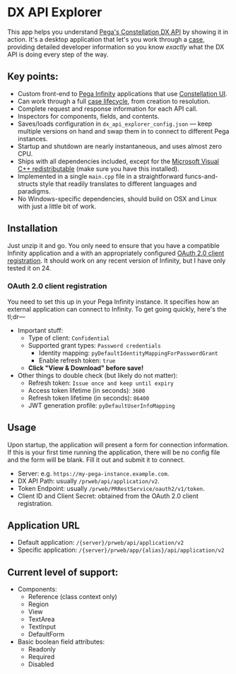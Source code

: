 # DX API Explorer

This app helps you understand [Pega's Constellation DX API](https://docs.pega.com/bundle/dx-api/page/platform/dx-api/dx-api-version-2-con.html) by showing it in action. It's a desktop application that let's you work through a [case](https://docs.pega.com/bundle/platform/page/platform/case-management/case-management-overview.html), providing detailed developer information so you know *exactly* what the DX API is doing every step of the way.

## Key points:

* Custom front-end to [Pega Infinity](https://www.pega.com/infinity) applications that use [Constellation UI](https://docs.pega.com/bundle/platform/page/platform/user-experience/constellation-architecture.html).
* Can work through a full [case lifecycle](https://docs.pega.com/bundle/platform/page/platform/case-management/case-life-cycle-elements.html), from creation to resolution.
* Complete request and response information for each API call.
* Inspectors for components, fields, and contents.
* Saves/loads configuration in `dx_api_explorer_config.json` — keep multiple versions on hand and swap them in to connect to different Pega instances.
* Startup and shutdown are nearly instantaneous, and uses almost zero CPU.
* Ships with all dependencies included, except for the [Microsoft Visual C++ redistributable](https://aka.ms/vs/17/release/vc_redist.x64.exe) (make sure you have this installed).
* Implemented in a single `main.cpp` file in a straightforward funcs-and-structs style that readily translates to different languages and paradigms.
* No Windows-specific dependencies, should build on OSX and Linux with just a little bit of work.

## Installation

Just unzip it and go. You only need to ensure that you have a compatible Infinity application and a with an appropriately configured [OAuth 2.0 client registration](https://docs.pega.com/bundle/platform/page/platform/security/set-up-oauth-2-client-registration.html). It should work on any recent version of Infinity, but I have only tested it on 24.

### OAuth 2.0 client registration
You need to set this up in your Pega Infinity instance. It specifies how an external application can connect to Infinity. To get going quickly, here's the tl;dr—
- Important stuff:
	- Type of client: `Confidential`
	- Supported grant types: `Password credentials`
		- Identity mapping: `pyDefaultIdentityMappingForPasswordGrant`
		- Enable refresh token: `true`
	- **Click "View & Download" before save!**
- Other things to double check (but likely do not matter):
	- Refresh token: `Issue once and keep until expiry`
	- Access token lifetime (in seconds): `3600`
	- Refresh token lifetime (in seconds): `86400`
	- JWT generation profile: `pyDefaultUserInfoMapping`

## Usage

Upon startup, the application will present a form for connection information. If this is your first time running the application, there will be no config file and the form will be blank. Fill it out and submit it to connect.

* Server: e.g. `https://my-pega-instance.example.com`.
* DX API Path: usually `/prweb/api/application/v2`.
* Token Endpoint: usually `/prweb/PRRestService/oauth2/v1/token`.
* Client ID and Client Secret: obtained from the OAuth 2.0 client registration.


## Application URL
- Default application: `/{server}/prweb/api/application/v2`
- Specific application: `/{server}/prweb/app/{alias}/api/application/v2`

## Current level of support:
- Components:
	- Reference (class context only)
	- Region
	- View
	- TextArea
	- TextInput
	- DefaultForm
- Basic boolean field attributes:
	- Readonly
	- Required
	- Disabled
